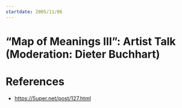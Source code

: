 ```yaml
---
startdate: 2005/11/06
---
```

# “Map of Meanings III”: Artist Talk (Moderation: Dieter Buchhart)

# References
* https://5uper.net/post/127.html
